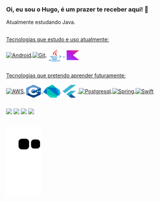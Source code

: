 ### Oi, eu sou o Hugo, é um prazer te receber aqui! 👋
Atualmente estudando Java.

<div align="left">
  <a href="https://github.com/hugoszd">

  <!-- <img height="180em" src="https://github-readme-stats.vercel.app/api?username=hugoszd&show_icons=true&theme=dracula&include_all_commits=true&count_private=true"/> 
  
<img height="180em" src="https://github-readme-stats.vercel.app/api/top-langs/?username=hugoszd&layout=compact&langs_count=7&theme=dracula"/>
</div> -->

##

<div>Tecnologias que estudo e uso atualmente:</div>
  <div style="display: inline_block"><br>
    <img align="center" alt="Android" height="35" width="45" 
    src="https://cdn.jsdelivr.net/gh/devicons/devicon/icons/android/android-original.svg">
    <img align="center" alt="Git" height="35" width="45" 
    src="https://cdn.jsdelivr.net/gh/devicons/devicon/icons/git/git-original.svg">
    <img align="center" alt="Java" height="35" width="45" 
    src="https://raw.githubusercontent.com/devicons/devicon/master/icons/java/java-original.svg">
<img align="center" alt="Kotlin" height="35" width="45" 
    src="https://raw.githubusercontent.com/devicons/devicon/master/icons/kotlin/kotlin-original.svg">
  </div>

##

<div>Tecnologias que pretendo aprender futuramente:</div>
<div style="display: inline_block"><br>
    <img align="center" alt="AWS" height="35" width="45" 
    src="https://cdn.jsdelivr.net/gh/devicons/devicon/icons/amazonwebservices/amazonwebservices-original.svg">
    <img align="center" alt="C++" height="35" width="45" 
    src="https://raw.githubusercontent.com/devicons/devicon/master/icons/cplusplus/cplusplus-original.svg">
    <img align="center" alt="Dart" height="35" width="45" 
    src="https://raw.githubusercontent.com/devicons/devicon/master/icons/dart/dart-original.svg">
    <img align="center" alt="Flutter" height="35" width="45" 
    src="https://raw.githubusercontent.com/devicons/devicon/master/icons/flutter/flutter-original.svg">
    <img align="center" alt="Postgresql" height="35" width="45" 
    src="https://cdn.jsdelivr.net/gh/devicons/devicon/icons/postgresql/postgresql-original.svg">
    <img align="center" alt="Spring" height="35" width="45" 
    src="https://cdn.jsdelivr.net/gh/devicons/devicon/icons/spring/spring-original.svg">
     <img align="center" alt="Swift" height="35" width="45" 
    src="https://cdn.jsdelivr.net/gh/devicons/devicon/icons/swift/swift-original.svg">

  </div>


##
<div>
<a href="https://discordapp.com/users/Hugo#3046" target="_blank" rel="noopener noreferrer"><img src="https://img.shields.io/badge/Discord-7289DA?style=for-the-badge&logo=discord&logoColor=white"></a>
<a href="https://www.linkedin.com/in/hugo-santana-2b8a54237" target="_blank"><img src="https://img.shields.io/badge/-LinkedIn-%230077B5?style=for-the-badge&logo=linkedin&logoColor=white" target="_blank" rel="noopener noreferrer"></a>
<a href = "mailto:hugodiscord@outlook.com"><img src="https://img.shields.io/badge/Microsoft_Outlook-0078D4?style=for-the-badge&logo=microsoft-outlook&logoColor=white" target="_blank" rel="noopener noreferrer"></a>
<a href="https://steamcommunity.com/id/hugoo171/" target="_blank" rel="noopener noreferrer"><img src="https://img.shields.io/badge/Steam-000000?style=for-the-badge&logo=steam&logoColor=white"></a> 

##
![Snake animation](https://github.com/Hugoszd/Hugoszd/blob/output/github-contribution-grid-snake.svg)  

</div> 

  
  
